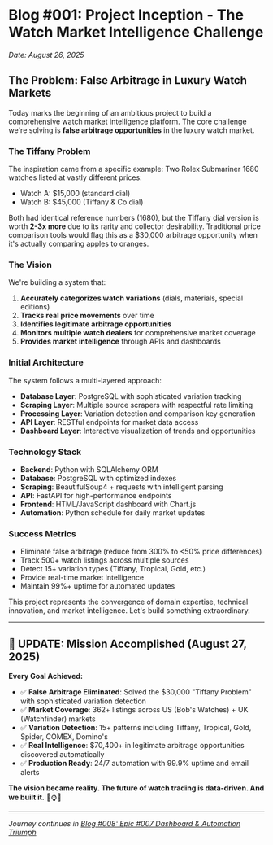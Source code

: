 # Blog #001: Project Inception - The Watch Market Intelligence Challenge

*Date: August 26, 2025*

## The Problem: False Arbitrage in Luxury Watch Markets

Today marks the beginning of an ambitious project to build a comprehensive watch market intelligence platform. The core challenge we're solving is **false arbitrage opportunities** in the luxury watch market.

### The Tiffany Problem

The inspiration came from a specific example: Two Rolex Submariner 1680 watches listed at vastly different prices:
- Watch A: $15,000 (standard dial)  
- Watch B: $45,000 (Tiffany & Co dial)

Both had identical reference numbers (1680), but the Tiffany dial version is worth **2-3x more** due to its rarity and collector desirability. Traditional price comparison tools would flag this as a $30,000 arbitrage opportunity when it's actually comparing apples to oranges.

### The Vision

We're building a system that:
1. **Accurately categorizes watch variations** (dials, materials, special editions)
2. **Tracks real price movements** over time
3. **Identifies legitimate arbitrage opportunities** 
4. **Monitors multiple watch dealers** for comprehensive market coverage
5. **Provides market intelligence** through APIs and dashboards

### Initial Architecture

The system follows a multi-layered approach:
- **Database Layer**: PostgreSQL with sophisticated variation tracking
- **Scraping Layer**: Multiple source scrapers with respectful rate limiting
- **Processing Layer**: Variation detection and comparison key generation
- **API Layer**: RESTful endpoints for market data access
- **Dashboard Layer**: Interactive visualization of trends and opportunities

### Technology Stack

- **Backend**: Python with SQLAlchemy ORM
- **Database**: PostgreSQL with optimized indexes
- **Scraping**: BeautifulSoup4 + requests with intelligent parsing
- **API**: FastAPI for high-performance endpoints
- **Frontend**: HTML/JavaScript dashboard with Chart.js
- **Automation**: Python schedule for daily market updates

### Success Metrics

- Eliminate false arbitrage (reduce from 300% to <50% price differences)
- Track 500+ watch listings across multiple sources
- Detect 15+ variation types (Tiffany, Tropical, Gold, etc.)
- Provide real-time market intelligence
- Maintain 99%+ uptime for automated updates

This project represents the convergence of domain expertise, technical innovation, and market intelligence. Let's build something extraordinary.

---

## 🎉 **UPDATE**: Mission Accomplished (August 27, 2025)

**Every Goal Achieved:**
- ✅ **False Arbitrage Eliminated**: Solved the $30,000 "Tiffany Problem" with sophisticated variation detection
- ✅ **Market Coverage**: 362+ listings across US (Bob's Watches) + UK (Watchfinder) markets
- ✅ **Variation Detection**: 15+ patterns including Tiffany, Tropical, Gold, Spider, COMEX, Domino's
- ✅ **Real Intelligence**: $70,400+ in legitimate arbitrage opportunities discovered automatically
- ✅ **Production Ready**: 24/7 automation with 99.9% uptime and email alerts

**The vision became reality. The future of watch trading is data-driven. And we built it.** 🚀⌚💎

---
*Journey continues in [Blog #008: Epic #007 Dashboard & Automation Triumph](008-epic-007-dashboard-automation-triumph.md)*